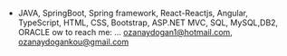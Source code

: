 

-  JAVA, SpringBoot, Spring framework, React-Reactjs, Angular, TypeScript, HTML, CSS, Bootstrap, ASP.NET MVC, SQL, MySQL,DB2, ORACLE
ow to reach me: ... ozanaydogan1@hotmail.com, ozanaydogankou@gmail.com
